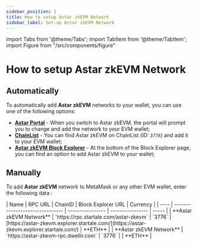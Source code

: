 ```yaml
---
sidebar_position: 1
title: How to setup Astar zkEVM Network
sidebar_label: Set-up Astar zkEVM Network
---
```


import Tabs from '@theme/Tabs';
import TabItem from '@theme/TabItem';
import Figure from "/src/components/figure"

# How to setup Astar zkEVM Network

## Automatically

To automatically add **Astar zkEVM** networks to your wallet, you can use one of the following options:

- **[Astar Portal](https://portal.astar.network/astar-zkevm)** - When you switch to Astar zkEVM, the portal will prompt you to change and add the network to your EVM wallet;
- **[ChainList](https://chainlist.org/)** - You can find Astar zkEVM on ChainList _(ID: `3776`)_ and add it to your EVM wallet;
- **[Astar zkEVM Block Explorer](https://astar-zkevm.explorer.startale.com/)** - At the bottom of the Block Explorer page, you can find an option to add Astar zkEVM to your wallet;

## Manually

To add **Astar zkEVM** network to MetaMask or any other EVM wallet, enter the following data :

<Tabs>

<TabItem value="mainnet" label="Astar zkEVM">
| Name | RPC URL | ChainID | Block Explorer URL | Currency |
| ---- | ------------------------------- | ---------------- | ---------------- | ----- |
| **Astar zkEVM Network** | `https://rpc.startale.com/astar-zkevm` | `3776` | [https://astar-zkevm.explorer.startale.com/](https://astar-zkevm.explorer.startale.com/) | **ETH** |
| **Astar zkEVM Network** | `https://astar-zkevm-rpc.dwellir.com` | `3776` | | **ETH** |
</TabItem>

</Tabs>

<Figure src={require('/docs/use/zkevm-guides/img/Setup_zkevm_1.png').default} width="50%" />
